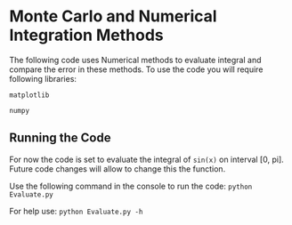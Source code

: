 # Monte Carlo and Numerical Integration Methods

The following code uses Numerical methods to evaluate integral and compare the error in these methods. To use the code you will require following libraries:

`matplotlib`

`numpy`

## Running the Code
For now the code is set to evaluate the integral of `sin(x)` on interval [0, pi]. Future code changes will allow to change this the function.
 
 Use the following command in the console to run the code:
 `python Evaluate.py`
 
 For help use:
 `python Evaluate.py -h`
